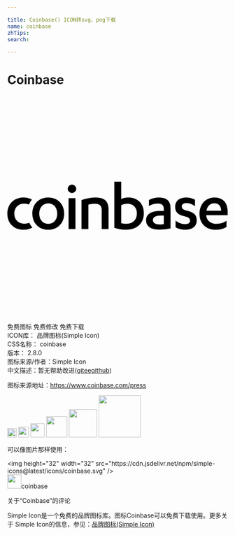 ```yaml
---

title: Coinbase() ICON转svg、png下载
name: coinbase
zhTips: 
search: 

---
```


# Coinbase  <small style="font-size: 60%;font-weight: 100"></small>

<div id="svg" class="svg-wrap">
<svg role="img" viewBox="0 0 24 24" xmlns="http://www.w3.org/2000/svg"><title>Coinbase icon</title><path d="M2.391 13.861c.089.195.204.37.341.524a1.975 1.975 0 0 1-.963.235C.744 14.62 0 13.944 0 12.866c0-1.086.782-1.762 1.769-1.762.351 0 .628.076.908.225-.131.16-.238.342-.32.541a1.388 1.388 0 0 0-.52-.098c-.607 0-1.078.388-1.078 1.094 0 .668.456 1.094 1.109 1.094.187 0 .36-.034.523-.099zm2.062-2.757c1.01 0 1.739.714 1.739 1.762 0 1.04-.729 1.754-1.739 1.754-1.002 0-1.731-.714-1.731-1.754 0-1.048.729-1.762 1.731-1.762zm0 .645c-.562 0-.972.433-.972 1.117 0 .676.41 1.109.972 1.109.577 0 .98-.433.98-1.109 0-.684-.403-1.117-.98-1.117zm2.217 2.795V11.18h.751v3.364H6.67zm-.099-4.397a.472.472 0 0 1 .942 0 .48.48 0 0 1-.471.478.48.48 0 0 1-.471-.478zm1.506 1.246a4.49 4.49 0 0 1 1.541-.289c.858 0 1.405.326 1.405 1.276v2.164h-.744v-2.096c0-.486-.304-.661-.721-.661a2.59 2.59 0 0 0-.729.099v2.658h-.752v-3.151zm3.575-2.013h.752v1.891c.159-.084.471-.167.766-.167.972 0 1.701.623 1.701 1.701 0 1.086-.721 1.815-1.966 1.815-.486 0-.911-.098-1.253-.22V9.38zm.752 4.527c.144.045.334.068.524.068.69 0 1.184-.38 1.184-1.155 0-.653-.463-1.04-1.032-1.04a1.41 1.41 0 0 0-.676.159v1.968zm4.638-1.618c0-.365-.273-.532-.645-.532a1.9 1.9 0 0 0-.972.273v-.653a2.241 2.241 0 0 1 1.093-.273c.737 0 1.26.304 1.26 1.147v2.225a5.026 5.026 0 0 1-1.153.137c-.873 0-1.511-.266-1.511-1.026 0-.683.584-1.017 1.556-1.017h.372v-.281zm0 .782h-.319c-.524 0-.865.152-.865.494 0 .349.319.486.774.486.114 0 .274-.016.41-.038v-.942zm1.283.562c.311.235.683.38 1.025.38.334 0 .554-.114.554-.38 0-.274-.197-.372-.63-.486-.698-.16-.995-.441-.995-1.025 0-.684.517-1.018 1.2-1.018.38 0 .683.083.964.258v.691c-.296-.212-.584-.342-.941-.342-.327 0-.501.16-.501.38s.144.334.531.441c.767.167 1.101.455 1.101 1.063 0 .706-.539 1.025-1.268 1.025-.395 0-.789-.106-1.04-.273v-.714zm3.337-.6v.015c.045.6.562.927 1.085.927.463 0 .798-.107 1.131-.327v.661c-.303.213-.751.311-1.184.311-1.047 0-1.761-.668-1.761-1.731 0-1.071.698-1.785 1.625-1.785.979 0 1.442.63 1.442 1.549v.38h-2.338zm1.632-.486c-.015-.524-.273-.813-.759-.813-.433 0-.752.304-.85.813h1.609z"/></svg>
</div>
<detail full-name='coinbase'></detail>

<div class="detail-page">
<p>
<span><span class="badge-success badge">免费图标</span> <span class="badge-success badge">免费修改</span>  <span class="badge-success badge">免费下载</span> </span>
<br/>
<span>
ICON库：
<span class="badge-secondary badge">品牌图标(Simple Icon)</span> 
</span>
<br/>
<span>
CSS名称：
<span class="badge-secondary badge">coinbase</span> 
</span>

<br/>
<span>
版本：
<span class="badge-secondary badge">2.8.0</span> 
</span>
<br/>
<span>图标来源/作者：<span class="badge-light badge">Simple Icon</span></span> 
<br/>
<span class="zh-detail">中文描述：暂无<span class="help-link"><span>帮助改进</span>(<a href="https://gitee.com/liuwave/icon-helper/edit/master/json/brands/coinbase.json" target="_blank" rel="noopener noreferrer">gitee</a><a href="https://github.com/liuwave/icon-helper/edit/master/json/brands/coinbase.json" target="_blank" rel="noopener noreferrer">github</a></span>)</span><br/>
</p>
</div><div class="description description alert alert-light"><p>图标来源地址：<a href="https://www.coinbase.com/press" target="_blank" rel="noopener noreferrer">https://www.coinbase.com/press</a></p></div>
<div class="alert alert-dark">
<img height="21" width="21" src="https://cdn.jsdelivr.net/npm/simple-icons@latest/icons/coinbase.svg" />
<img height="24" width="24" src="https://cdn.jsdelivr.net/npm/simple-icons@latest/icons/coinbase.svg" />
<img height="32" width="32" src="https://cdn.jsdelivr.net/npm/simple-icons@latest/icons/coinbase.svg" />
<img height="48" width="48" src="https://cdn.jsdelivr.net/npm/simple-icons@latest/icons/coinbase.svg" />
<img height="64" width="64" src="https://cdn.jsdelivr.net/npm/simple-icons@latest/icons/coinbase.svg" />
<img height="96" width="96" src="https://cdn.jsdelivr.net/npm/simple-icons@latest/icons/coinbase.svg" />

</div>
<div>
  <p>可以像图片那样使用：    
  </p>
  <div class="alert alert-primary" style="font-size: 14px">
    &lt;img height="32" width="32" src="https://cdn.jsdelivr.net/npm/simple-icons@latest/icons/coinbase.svg" /&gt;
    <copy-btn content='<img height="32" width="32" src="https://cdn.jsdelivr.net/npm/simple-icons@latest/icons/coinbase.svg" />'></copy-btn>
  </div>
  <div class="alert alert-secondary">
    <img height="32" width="32" src="https://cdn.jsdelivr.net/npm/simple-icons@latest/icons/coinbase.svg" />coinbase
    <copy-btn content="coinbase" btn-title="复制图标名称"></copy-btn>
  </div>
</div>

<Vssue title="关于“Coinbase”的评论" >关于“Coinbase”的评论</Vssue>


<div><p>Simple Icon是一个免费的品牌图标库。图标Coinbase可以免费下载使用。更多关于  Simple Icon的信息，参见：<a target="_blank" href="https://iconhelper.cn/brands.html">品牌图标(Simple Icon)</a>
</p></div>
